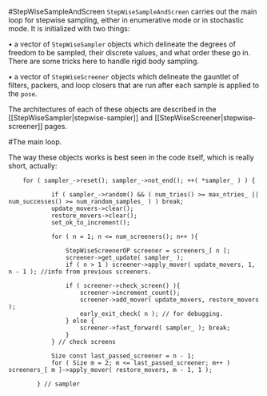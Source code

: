 #StepWiseSampleAndScreen
`StepWiseSampleAndScreen` carries out the main loop for stepwise sampling, either in enumerative mode or in stochastic mode. It is initialized with two things:

• a vector of `StepWiseSampler` objects which delineate the degrees of freedom to be sampled, their discrete values, and what order these go in. There are some tricks here to handle rigid body sampling.

• a vector of `StepWiseScreener` objects which delineate the gauntlet of filters, packers, and loop closers that are run after each sample is applied to the `pose`.

The architectures of each of these objects are described in the [[StepWiseSampler|stepwise-sampler]] and [[StepWiseScreener|stepwise-screener]] pages.

#The main loop.

The way these objects works is best seen in the code itself, which is really short, actually:

```
	for ( sampler_->reset(); sampler_->not_end(); ++( *sampler_ ) ) {

			if ( sampler_->random() && ( num_tries() >= max_ntries_ || num_successes() >= num_random_samples_ ) ) break;
			update_movers->clear();
			restore_movers->clear();
			set_ok_to_increment();

			for ( n = 1; n <= num_screeners(); n++ ){

				StepWiseScreenerOP screener = screeners_[ n ];
				screener->get_update( sampler_ );
				if ( n > 1 ) screener->apply_mover( update_movers, 1, n - 1 ); //info from previous screeners.

				if ( screener->check_screen() ){
					screener->increment_count();
					screener->add_mover( update_movers, restore_movers );
					early_exit_check( n ); // for debugging.
				} else {
					screener->fast_forward( sampler_ );	break;
				}
			} // check screens

			Size const last_passed_screener = n - 1;
			for ( Size m = 2; m <= last_passed_screener; m++ ) screeners_[ m ]->apply_mover( restore_movers, m - 1, 1 );

		} // sampler
```
